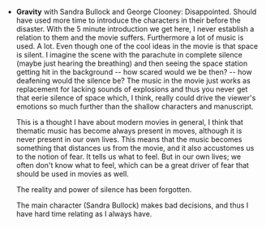 - **Gravity** with Sandra Bullock and George Clooney: Disappointed. Should have used more 
  time to introduce the characters in their before the disaster. With the 5 minute
  introduction we get here, I never establish a relation to them and the movie suffers.
  Furthermore a lot of music is used. A lot. Even though one of the cool ideas in the
  movie is that space is silent. I imagine the scene with the parachute in complete
  silence (maybe just hearing the breathing) and then seeing the space station getting
  hit in the background -- how scared would we be then? -- how deafening would the silence be?
  The music in the movie just works as replacement for lacking sounds of explosions and
  thus you never get that eerie silence of space which, I think, really could drive
  the viewer's emotions so much further than the shallow characters and manuscript.
  
  This is a thought I have about modern movies in general, I think that thematic
  music has become always present in moves, although it is never present in our own lives.
  This means that the music becomes something that distances us from the movie, and 
  it also accustomes us to the notion of fear. It tells us what to feel.
  But in our own lives; we often don't know what to feel, which can be a great
  driver of fear that should be used in movies as well.
  
  The reality and power of silence has been forgotten.
  
  The main character (Sandra Bullock) makes bad decisions, and thus I have hard time
  relating as I always have.
